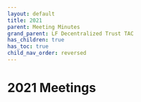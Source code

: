 ```yaml
---
layout: default
title: 2021
parent: Meeting Minutes
grand_parent: LF Decentralized Trust TAC
has_children: true
has_toc: true
child_nav_order: reversed
---
```

[//]: # (SPDX-License-Identifier: CC-BY-4.0)

# 2021 Meetings

